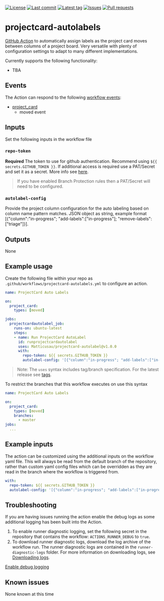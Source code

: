 [![License](https://img.shields.io/github/license/Matticusau/pr-helper.svg?style=flat-square)](LICENSE)
[![Last commit](https://img.shields.io/github/last-commit/Matticusau/pr-helper.svg?style=flat-square)](https://github.com/heinrichreimer/action-github-changelog-generator/commits)
[![Latest tag](https://img.shields.io/github/tag/Matticusau/pr-helper.svg?style=flat-square)](https://github.com/heinrichreimer/action-github-changelog-generator/releases)
[![Issues](https://img.shields.io/github/issues/Matticusau/pr-helper.svg?style=flat-square)](https://github.com/heinrichreimer/action-github-changelog-generator/issues)
[![Pull requests](https://img.shields.io/github/issues-pr/Matticusau/pr-helper.svg?style=flat-square)](https://github.com/heinrichreimer/action-github-changelog-generator/pulls)

# projectcard-autolabels

[GitHub Action](https://github.com/features/actions) to automatically assign labels as the project card moves between columns of a project board. Very versatile with plenty of configuration settings to adapt to many different implementations.

Currently supports the following functionality:

- TBA

## Events

The Action can respond to the following [workflow events](https://help.github.com/en/actions/reference/events-that-trigger-workflows):

- [project_card](https://docs.github.com/en/actions/reference/events-that-trigger-workflows#project_card)
  - moved event

## Inputs

Set the following inputs in the workflow file

### `repo-token`

**Required** The token to use for github authentication. Recommend using `${{ secrets.GITHUB_TOKEN }}`. If additional access is required use a PAT/Secret and set it as a secret. More info see [here](https://help.github.com/en/actions/configuring-and-managing-workflows/authenticating-with-the-github_token).

> If you have enabled Branch Protection rules then a PAT/Secret will need to be configured.

### `autolabel-config`

Provide the project column configuration for the auto labeling based on column name pattern matches. JSON object as string, example format [{"column":"in-progress"; "add-labels":["in-progress"]; "remove-labels":["triage"]}].

## Outputs

None

## Example usage

Create the following file within your repo as `.github/workflows/projectcard-autolabels.yml` to configure an action.

```yml
name: ProjectCard Auto Labels

on:
  project_card:
    types: [moved]

jobs:
  projectcardautolabel_job:
    runs-on: ubuntu-latest
    steps:
    - name: Run ProjectCard AutoLabel
      id: runprojectcardautolabel
      uses: Matticusau/projectcard-autolabel@v1.0.0
      with:
        repo-token: ${{ secrets.GITHUB_TOKEN }}
        autolabel-config: '[{"column":"in-progress"; "add-labels":["in-progress"]; "remove-labels":["triage"]}]'
```

> Note: The `uses` syntax includes tag/branch specification. For the latest release see [tags](https://github.com/Matticusau/projectcard-autolabels/tags).

To restrict the branches that this workflow executes on use this syntax

```yml
name: ProjectCard Auto Labels

on:
  project_card:
    types: [moved]
    branches:
      - master
jobs:
  ...
```

## Example inputs

The action can be customized using the additional inputs on the workflow yaml file. This will always be read from the default branch of the repository, rather than custom yaml config files which can be overridden as they are read in the branch where the workflow is triggered from.

```yml
with:
  repo-token: ${{ secrets.GITHUB_TOKEN }}
  autolabel-config: '[{"column":"in-progress"; "add-labels":["in-progress"]; "remove-labels":["triage"]}]'
```

## Troubleshooting

If you are having issues running the action enable the debug logs as some additional logging has been built into the Action.

1. To enable runner diagnostic logging, set the following secret in the repository that contains the workflow: `ACTIONS_RUNNER_DEBUG` to `true`.
1. To download runner diagnostic logs, download the log archive of the workflow run. The runner diagnostic logs are contained in the `runner-diagnostic-logs` folder. For more information on downloading logs, see [Downloading logs](https://help.github.com/en/actions/configuring-and-managing-workflows/managing-a-workflow-run#downloading-logs).

[Enable debug logging](https://help.github.com/en/actions/configuring-and-managing-workflows/managing-a-workflow-run#enabling-debug-logging)

## Known issues

None known at this time
